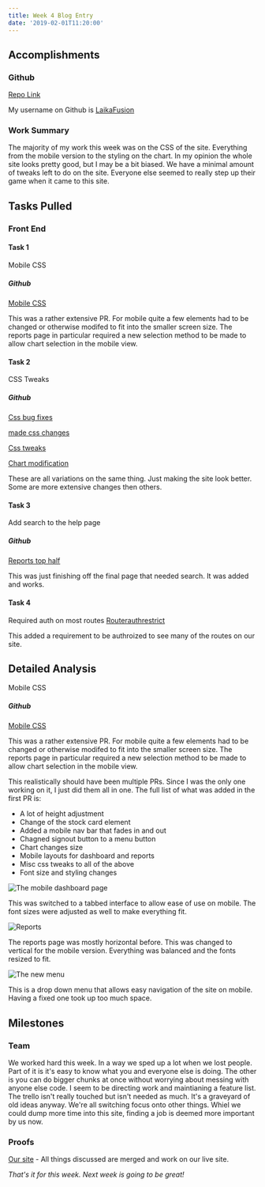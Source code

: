 ```yaml
---
title: Week 4 Blog Entry
date: '2019-02-01T11:20:00'
---
```


## Accomplishments 

### Github
[Repo Link](https://github.com/Lambda-School-Labs/labs9-stock-trainer/graphs/contributors)

My username on Github is [LaikaFusion](https://github.com/LaikaFusion)

### Work Summary
The majority of my work this week was on the CSS of the site. Everything from the mobile version to the styling on the chart. In my opinion the whole site looks pretty good, but I may be a bit biased. We have a minimal amount of tweaks left to do on the site. Everyone else seemed to really step up their game when it came to this site.



## Tasks Pulled

### Front End

#### Task 1
Mobile CSS

##### Github
[Mobile CSS](https://github.com/Lambda-School-Labs/labs9-stock-trainer/pull/81)

This was a rather extensive PR. For mobile quite a few elements had to be changed or otherwise modifed to fit into the smaller screen size. The reports page in particular required a new selection method to be made to allow chart selection in the mobile view.

#### Task 2
CSS Tweaks

##### Github
[Css bug fixes](https://github.com/Lambda-School-Labs/labs9-stock-trainer/pull/83)

[made css changes](https://github.com/Lambda-School-Labs/labs9-stock-trainer/pull/85)

[Css tweaks](https://github.com/Lambda-School-Labs/labs9-stock-trainer/pull/92)

[Chart modification](https://github.com/Lambda-School-Labs/labs9-stock-trainer/pull/95)

These are all variations on the same thing. Just making the site look better. Some are more extensive changes then others.

#### Task 3
Add search to the help page

##### Github
[Reports top half](https://github.com/Lambda-School-Labs/labs9-stock-trainer/pull/89)

This was just finishing off the final page that needed search. It was added and works.

#### Task 4
Required auth on most routes
[Routerauthrestrict ](https://github.com/Lambda-School-Labs/labs9-stock-trainer/pull/88)

This added a requirement to be authroized to see many of the routes on our site. 



## Detailed Analysis

Mobile CSS

##### Github
[Mobile CSS](https://github.com/Lambda-School-Labs/labs9-stock-trainer/pull/81)

This was a rather extensive PR. For mobile quite a few elements had to be changed or otherwise modifed to fit into the smaller screen size. The reports page in particular required a new selection method to be made to allow chart selection in the mobile view.


This realistically should have been multiple PRs. Since I was the only one working on it, I just did them all in one. The full list of what was added in the first PR is:
- A lot of height adjustment
- Change of the stock card element
- Added a mobile nav bar that fades in and out
- Chagned signout button to a menu button
- Chart changes size
- Mobile layouts for dashboard and reports
- Misc css tweaks to all of the above
- Font size and styling changes



![The mobile dashboard page](./screenshot1.png)

This was switched to a tabbed interface to allow ease of use on mobile. The font sizes were adjusted as well to make everything fit.

![Reports](./screenshot2.png)

The reports page was mostly horizontal before. This was changed to vertical for the mobile version. Everything was balanced and the fonts  resized to fit.

![The new menu](./screenshot3.png)

This is a drop down menu that allows easy navigation of the site on mobile. Having a fixed one took up too much space.


## Milestones

### Team

We worked hard this week. In a way we sped up a lot when we lost people. Part of it is it's easy to know what you and everyone else is doing. The other is you can do bigger chunks at once without worrying about messing with anyone else code. I seem to be directing work and maintianing a feature list. The trello isn't really touched but isn't needed as much. It's a graveyard of old ideas anyway. We're all switching focus onto other things. Whiel we could dump more time into this site, finding a job is deemed more important by us now.

### Proofs

[Our site](https://stock-trainer.netlify.com/) - All things discussed are merged and work on our live site.



*That's it for this week. Next week is going to be great!*